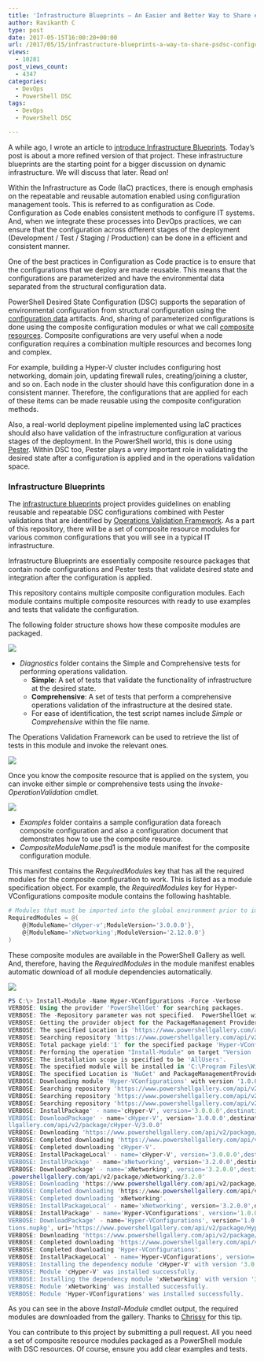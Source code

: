 ```yaml
---
title: 'Infrastructure Blueprints – An Easier and Better Way to Share #PSDSC Configurations'
author: Ravikanth C
type: post
date: 2017-05-15T16:00:20+00:00
url: /2017/05/15/infrastructure-blueprints-a-way-to-share-psdsc-configurations/
views:
  - 10281
post_views_count:
  - 4347
categories:
  - DevOps
  - PowerShell DSC
tags:
  - DevOps
  - PowerShell DSC

---
```

A while ago, I wrote an article to [introduce Infrastructure Blueprints][1]. Today&#8217;s post is about a more refined version of that project. These infrastructure blueprints are the starting point for a bigger discussion on dynamic infrastructure. We will discuss that later. Read on!

Within the Infrastructure as Code (IaC) practices, there is enough emphasis on the repeatable and reusable automation enabled using configuration management tools. This is referred to as configuration as Code. Configuration as Code enables consistent methods to configure IT systems. And, when we integrate these processes into DevOps practices, we can ensure that the configuration across different stages of the deployment (Development / Test / Staging / Production) can be done in a efficient and consistent manner.

One of the best practices in Configuration as Code practice is to ensure that the configurations that we deploy are made reusable. This means that the configurations are parameterized and have the environmental data separated from the structural configuration data.

PowerShell Desired State Configuration (DSC) supports the separation of environmental configuration from structural configuration using the [configuration data][2] artifacts. And, sharing of parameterized configurations is done using the composite configuration modules or what we call [composite resources][3]. Composite configurations are very useful when a node configuration requires a combination multiple resources and becomes long and complex.

For example, building a Hyper-V cluster includes configuring host networking, domain join, updating firewall rules, creating/joining a cluster, and so on. Each node in the cluster should have this configuration done in a consistent manner. Therefore, the configurations that are applied for each of these items can be made reusable using the composite configuration methods.

Also, a real-world deployment pipeline implemented using IaC practices should also have validation of the infrastructure configuration at various stages of the deployment. In the PowerShell world, this is done using [Pester][4]. Within DSC too, Pester plays a very important role in validating the desired state after a configuration is applied and in the operations validation space.

### Infrastructure Blueprints

The [infrastructure blueprints][6] project provides guidelines on enabling reusable and repeatable DSC configurations combined with Pester validations that are identified by [Operations Validation Framework][7]. As a part of this repository, there will be a set of composite resource modules for various common configurations that you will see in a typical IT infrastructure.

Infrastructure Blueprints are essentially composite resource packages that contain node configurations and Pester tests that validate desired state and integration after the configuration is applied.

This repository contains multiple composite configuration modules. Each module contains multiple composite resources with ready to use examples and tests that validate the configuration.

The following folder structure shows how these composite modules are packaged.

![](/images/infrablue1.png)

  * _Diagnostics_ folder contains the Simple and Comprehensive tests for performing operations validation. 
      * **Simple**: A set of tests that validate the functionality of infrastructure at the desired state.
      * **Comprehensive**: A set of tests that perform a comprehensive operations validation of the infrastructure at the desired state.
      * For ease of identification, the test script names include _Simple_ or _Comprehensive_ within the file name.

The Operations Validation Framework can be used to retrieve the list of tests in this module and invoke the relevant ones.

![](/images/infrablue2.png)

Once you know the composite resource that is applied on the system, you can invoke either simple or comprehensive tests using the _Invoke-OperationValidation_ cmdlet.

![](/images/infrablue3.png)

  * _Examples_ folder contains a sample configuration data foreach composite configuration and also a configuration document that demonstrates how to use the composite resource.
  * _CompositeModuleName_.psd1 is the module manifest for the composite configuration module.

This manifest contains the _RequiredModules_ key that has all the required modules for the composite configuration to work. This is listed as a module specification object. For example, the _RequiredModules_ key for Hyper-VConfigurations composite module contains the following hashtable.

```powershell
# Modules that must be imported into the global environment prior to importing this module
RequiredModules = @(
    @{ModuleName='cHyper-v';ModuleVersion='3.0.0.0'},
    @{ModuleName='xNetworking';ModuleVersion='2.12.0.0'}
)
```


These composite modules are available in the PowerShell Gallery as well. And, therefore, having the _RequiredModules_ in the module manifest enables automatic download of all module dependencies automatically.

![](/images/infrablue4.png)

```powershell
PS C:\> Install-Module -Name Hyper-VConfigurations -Force -Verbose
VERBOSE: Using the provider 'PowerShellGet' for searching packages.
VERBOSE: The -Repository parameter was not specified.  PowerShellGet will use all of the registered repositories.
VERBOSE: Getting the provider object for the PackageManagement Provider 'NuGet'.
VERBOSE: The specified Location is 'https://www.powershellgallery.com/api/v2/' and PackageManagementProvider is 'NuGet'.
VERBOSE: Searching repository 'https://www.powershellgallery.com/api/v2/FindPackagesById()?id='Hyper-VConfigurations'' for ''.
VERBOSE: Total package yield:'1' for the specified package 'Hyper-VConfigurations'.
VERBOSE: Performing the operation "Install-Module" on target "Version '1.0.0.0' of module 'Hyper-VConfigurations'".
VERBOSE: The installation scope is specified to be 'AllUsers'.
VERBOSE: The specified module will be installed in 'C:\Program Files\WindowsPowerShell\Modules'.
VERBOSE: The specified Location is 'NuGet' and PackageManagementProvider is 'NuGet'.
VERBOSE: Downloading module 'Hyper-VConfigurations' with version '1.0.0.0' from the repository 'https://www.powershellgallery.com/api/v2/'.
VERBOSE: Searching repository 'https://www.powershellgallery.com/api/v2/FindPackagesById()?id='Hyper-VConfigurations'' for ''.
VERBOSE: Searching repository 'https://www.powershellgallery.com/api/v2/FindPackagesById()?id='cHyper-v'' for ''.
VERBOSE: Searching repository 'https://www.powershellgallery.com/api/v2/FindPackagesById()?id='xNetworking'' for ''.
VERBOSE: InstallPackage' - name='cHyper-V', version='3.0.0.0',destination='C:\Users\ravikanth_chaganti\AppData\Local\Temp\1037779645'
VERBOSE: DownloadPackage' - name='cHyper-V', version='3.0.0.0',destination='C:\Users\ravikanth_chaganti\AppData\Local\Temp\1037779645\cHyper-V\cHyper-V.nupkg', uri='https://www.powershe
llgallery.com/api/v2/package/cHyper-V/3.0.0'
VERBOSE: Downloading 'https://www.powershellgallery.com/api/v2/package/cHyper-V/3.0.0'.
VERBOSE: Completed downloading 'https://www.powershellgallery.com/api/v2/package/cHyper-V/3.0.0'.
VERBOSE: Completed downloading 'cHyper-V'.
VERBOSE: InstallPackageLocal' - name='cHyper-V', version='3.0.0.0',destination='C:\Users\ravikanth_chaganti\AppData\Local\Temp\1037779645'
VERBOSE: InstallPackage' - name='xNetworking', version='3.2.0.0',destination='C:\Users\ravikanth_chaganti\AppData\Local\Temp\1037779645'
VERBOSE: DownloadPackage' - name='xNetworking', version='3.2.0.0',destination='C:\Users\ravikanth_chaganti\AppData\Local\Temp\1037779645\xNetworking\xNetworking.nupkg', uri='https://www
.powershellgallery.com/api/v2/package/xNetworking/3.2.0'
VERBOSE: Downloading 'https://www.powershellgallery.com/api/v2/package/xNetworking/3.2.0'.
VERBOSE: Completed downloading 'https://www.powershellgallery.com/api/v2/package/xNetworking/3.2.0'.
VERBOSE: Completed downloading 'xNetworking'.
VERBOSE: InstallPackageLocal' - name='xNetworking', version='3.2.0.0',destination='C:\Users\ravikanth_chaganti\AppData\Local\Temp\1037779645'
VERBOSE: InstallPackage' - name='Hyper-VConfigurations', version='1.0.0.0',destination='C:\Users\ravikanth_chaganti\AppData\Local\Temp\1037779645'
VERBOSE: DownloadPackage' - name='Hyper-VConfigurations', version='1.0.0.0',destination='C:\Users\ravikanth_chaganti\AppData\Local\Temp\1037779645\Hyper-VConfigurations\Hyper-VConfigura
tions.nupkg', uri='https://www.powershellgallery.com/api/v2/package/Hyper-VConfigurations/1.0.0'
VERBOSE: Downloading 'https://www.powershellgallery.com/api/v2/package/Hyper-VConfigurations/1.0.0'.
VERBOSE: Completed downloading 'https://www.powershellgallery.com/api/v2/package/Hyper-VConfigurations/1.0.0'.
VERBOSE: Completed downloading 'Hyper-VConfigurations'.
VERBOSE: InstallPackageLocal' - name='Hyper-VConfigurations', version='1.0.0.0',destination='C:\Users\ravikanth_chaganti\AppData\Local\Temp\1037779645'
VERBOSE: Installing the dependency module 'cHyper-V' with version '3.0.0.0' for the module 'Hyper-VConfigurations'.
VERBOSE: Module 'cHyper-V' was installed successfully.
VERBOSE: Installing the dependency module 'xNetworking' with version '3.2.0.0' for the module 'Hyper-VConfigurations'.
VERBOSE: Module 'xNetworking' was installed successfully.
VERBOSE: Module 'Hyper-VConfigurations' was installed successfully.
```


As you can see in the above _Install-Module_ cmdlet output, the required modules are downloaded from the gallery. Thanks to [Chrissy][8] for this tip.

You can contribute to this project by submitting a pull request. All you need a set of composite resource modules packaged as a PowerShell module with DSC resources. Of course, ensure you add clear examples and tests.

[1]: http://www.powershellmagazine.com/2016/05/13/devops-infrastructure-as-code-and-powershell-dsc-infrastructure-blueprints/
[2]: https://msdn.microsoft.com/en-us/powershell/dsc/configdata
[3]: https://msdn.microsoft.com/en-us/powershell/dsc/authoringresourcecomposite
[4]: https://github.com/pester/pester
[5]: https://github.com/rchaganti/InfraBlueprints#infrastructure-blueprints
[6]: https://github.com/rchaganti/InfraBlueprints
[7]: https://github.com/PowerShell/Operation-Validation-Framework
[8]: https://blog.netnerds.net/2017/05/powershell-gallery-metapackages/
